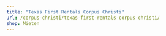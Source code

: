 ```yaml
---
title: "Texas First Rentals Corpus Christi"
url: /corpus-christi/texas-first-rentals-corpus-christi/
shop: Mieten
---
```

